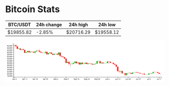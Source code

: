 # Bitcoin Stats

BTC/USDT|24h change|24h high|24h low|
|---|---|---|---|
|$19855.82|-2.85%|$20716.29|$19558.12|

<img src="./chart.svg">

